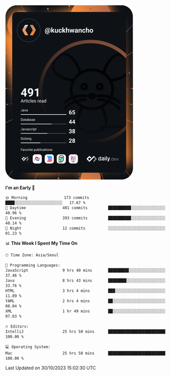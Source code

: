 <a href="https://app.daily.dev/kuckhwancho"><img src="https://github.com/kuckjwi0928/kuckjwi0928/blob/master/devcard.svg" width="400" alt="Kuckjwi Devcard"/></a>

<!--START_SECTION:waka-->
**I'm an Early 🐤** 

```text
🌞 Morning                173 commits         ████░░░░░░░░░░░░░░░░░░░░░   17.67 % 
🌆 Daytime                401 commits         ██████████░░░░░░░░░░░░░░░   40.96 % 
🌃 Evening                393 commits         ██████████░░░░░░░░░░░░░░░   40.14 % 
🌙 Night                  12 commits          ░░░░░░░░░░░░░░░░░░░░░░░░░   01.23 % 
```


📊 **This Week I Spent My Time On** 

```text
🕑︎ Time Zone: Asia/Seoul

💬 Programming Languages: 
JavaScript               9 hrs 40 mins       █████████░░░░░░░░░░░░░░░░   37.46 % 
Java                     8 hrs 43 mins       ████████░░░░░░░░░░░░░░░░░   33.76 % 
HTML                     3 hrs 4 mins        ███░░░░░░░░░░░░░░░░░░░░░░   11.89 % 
YAML                     2 hrs 4 mins        ██░░░░░░░░░░░░░░░░░░░░░░░   08.04 % 
XML                      1 hr 49 mins        ██░░░░░░░░░░░░░░░░░░░░░░░   07.03 % 

🔥 Editors: 
IntelliJ                 25 hrs 50 mins      █████████████████████████   100.00 % 

💻 Operating System: 
Mac                      25 hrs 50 mins      █████████████████████████   100.00 % 
```


 Last Updated on 30/10/2023 15:02:30 UTC
<!--END_SECTION:waka-->
